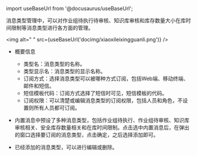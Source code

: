 
import useBaseUrl from '@docusaurus/useBaseUrl';

消息类型管理中，可以对作业组待执行待审核、知识库审核和库存数量大小在库时间限制等消息类型进行各方面的管理。

<img alt=" " src={useBaseUrl('docimg/xiaoxileixingguanli.png')} />

* 概要信息
  * 类型名：消息类型的名称。
  * 类型显示名：消息类型的显示名称。
  * 订阅方式：选择消息类型可以被哪种方式订阅，包括Web端、移动终端、邮件和短信。
  * 短信模板代码：订阅方式选择了短信时可见，短信模板的代码。
  * 订阅权限：可以清楚或编辑消息类型的订阅权限，包括人员和角色，不设置则所有人员都可订阅。

* 内置消息中预设了多种消息类型，包括作业组待执行、作业组待审核、知识库审核相关、安全库存数量相关和在库时间限制。点击选中内置消息后，在弹出的窗口选择要订阅的消息类型，点击确定，之后选择添加即可。

* 已经添加的消息类型，可以进行编辑或删除。